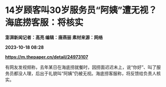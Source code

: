 # 14岁顾客叫30岁服务员“阿姨”遭无视？海底捞客服：将核实
**澎湃新闻记者：高亮 编辑：唐燕丽 素材来源：网络**

**2023-10-18 08:28**

**https://m.thepaper.cn/detail/24973107**

有网友发视频称，去年某日在海底捞就餐时，因捞面迟迟未上，说“你好”、叫了服务员都没人理，后出于礼貌叫“阿姨”仍被无视。海底捞客服称，将反馈给负责人核实。